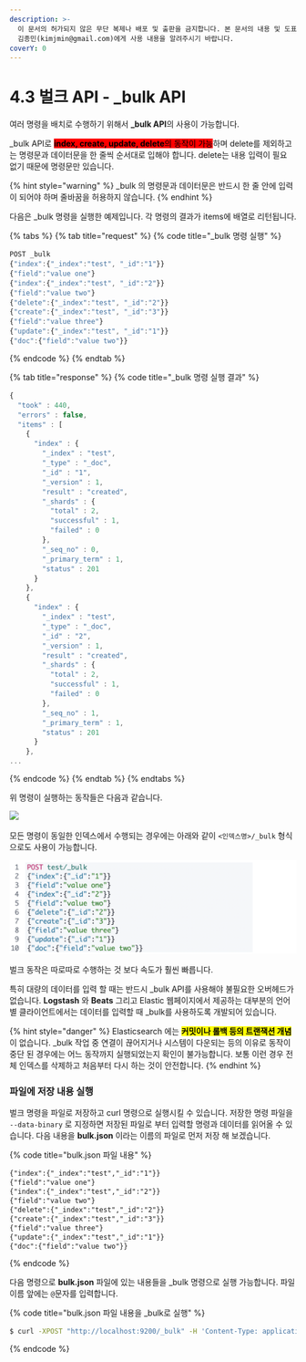 ```yaml
---
description: >-
  이 문서의 허가되지 않은 무단 복제나 배포 및 출판을 금지합니다. 본 문서의 내용 및 도표 등을 인용하고자 하는 경우 출처를 명시하고
  김종민(kimjmin@gmail.com)에게 사용 내용을 알려주시기 바랍니다.
coverY: 0
---
```


# 4.3 벌크 API - \_bulk API

여러 명령을 배치로 수행하기 위해서 **\_bulk API**의 사용이 가능합니다.&#x20;

\_bulk API로 <mark style="background-color:red;">**index, create, update, delete**</mark><mark style="background-color:red;">의 동작이 가능</mark>하며 delete를 제외하고는 명령문과 데이터문을 한 줄씩 순서대로 입해야 합니다. delete는 내용 입력이 필요 없기 때문에 명령문만 있습니다.

{% hint style="warning" %}
\_bulk 의 명령문과 데이터문은 반드시 한 줄 안에 입력이 되어야 하며 줄바꿈을 허용하지 않습니다.
{% endhint %}

다음은 \_bulk 명령을 실행한 예제입니다. 각 명령의 결과가 items에 배열로 리턴됩니다.

{% tabs %}
{% tab title="request" %}
{% code title="_bulk 명령 실행" %}
```javascript
POST _bulk
{"index":{"_index":"test", "_id":"1"}}
{"field":"value one"}
{"index":{"_index":"test", "_id":"2"}}
{"field":"value two"}
{"delete":{"_index":"test", "_id":"2"}}
{"create":{"_index":"test", "_id":"3"}}
{"field":"value three"}
{"update":{"_index":"test", "_id":"1"}}
{"doc":{"field":"value two"}}
```
{% endcode %}
{% endtab %}

{% tab title="response" %}
{% code title="_bulk 명령 실행 결과" %}
```javascript
{
  "took" : 440,
  "errors" : false,
  "items" : [
    {
      "index" : {
        "_index" : "test",
        "_type" : "_doc",
        "_id" : "1",
        "_version" : 1,
        "result" : "created",
        "_shards" : {
          "total" : 2,
          "successful" : 1,
          "failed" : 0
        },
        "_seq_no" : 0,
        "_primary_term" : 1,
        "status" : 201
      }
    },
    {
      "index" : {
        "_index" : "test",
        "_type" : "_doc",
        "_id" : "2",
        "_version" : 1,
        "result" : "created",
        "_shards" : {
          "total" : 2,
          "successful" : 1,
          "failed" : 0
        },
        "_seq_no" : 1,
        "_primary_term" : 1,
        "status" : 201
      }
    },
...
```
{% endcode %}
{% endtab %}
{% endtabs %}

위 명령이 실행하는 동작들은 다음과 같습니다.

![](../.gitbook/assets/4.3-01.png)

모든 명령이 동일한 인덱스에서 수행되는 경우에는 아래와 같이 `<인덱스명>/_bulk` 형식으로도 사용이 가능합니다.

![인덱스 단위로 \_bulk 사용](<../.gitbook/assets/image (29).png>)

벌크 동작은 따로따로 수행하는 것 보다 속도가 훨씬 빠릅니다.&#x20;

특히 대량의 데이터를 입력 할 때는 반드시 \_bulk API를 사용해야 불필요한 오버헤드가 없습니다. **Logstash** 와 **Beats** 그리고 Elastic 웹페이지에서 제공하는 대부분의 언어별 클라이언트에서는 데이터를 입력할 때 \_bulk를 사용하도록 개발되어 있습니다.

{% hint style="danger" %}
Elasticsearch 에는 <mark style="background-color:yellow;">**커밋이나 롤백 등의 트랜잭션 개념**</mark>이 없습니다. \_bulk 작업 중 연결이 끊어지거나 시스템이 다운되는 등의 이유로 동작이 중단 된 경우에는 어느 동작까지 실행되었는지 확인이 불가능합니다. 보통 이런 경우 전체 인덱스를 삭제하고 처음부터 다시 하는 것이 안전합니다.
{% endhint %}

### 파일에 저장 내용 실행

벌크 명령을 파일로 저장하고 curl 명령으로 실행시킬 수 있습니다. 저장한 명령 파일을 `--data-binary` 로 지정하면 저장된 파일로 부터 입력할 명령과 데이터를 읽어올 수 있습니다. 다음 내용을 **bulk.json** 이라는 이름의 파일로 먼저 저장 해 보겠습니다.

{% code title="bulk.json 파일 내용" %}
```
{"index":{"_index":"test","_id":"1"}}
{"field":"value one"}
{"index":{"_index":"test","_id":"2"}}
{"field":"value two"}
{"delete":{"_index":"test","_id":"2"}}
{"create":{"_index":"test","_id":"3"}}
{"field":"value three"}
{"update":{"_index":"test","_id":"1"}}
{"doc":{"field":"value two"}}
```
{% endcode %}

다음 명령으로 **bulk.json** 파일에 있는 내용들을 \_bulk 명령으로 실행 가능합니다. 파일 이름 앞에는 `@`문자를 입력합니다.

{% code title="bulk.json 파일 내용을 _bulk로 실행" %}
```bash
$ curl -XPOST "http://localhost:9200/_bulk" -H 'Content-Type: application/json' --data-binary @bulk.json
```
{% endcode %}
